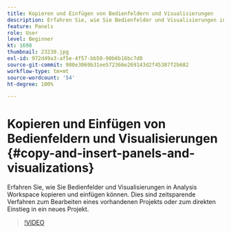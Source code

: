 ```yaml
---
title: Kopieren und Einfügen von Bedienfeldern und Visualisierungen
description: Erfahren Sie, wie Sie Bedienfelder und Visualisierungen in Analysis Workspace kopieren und einfügen
feature: Panels
role: User
level: Beginner
kt: 1698
thumbnail: 23230.jpg
exl-id: 972d49a3-af5e-4f57-bb50-90b6b16bc7d8
source-git-commit: 980e3069b31ee572366e269143d2f45387f2b682
workflow-type: tm+mt
source-wordcount: '54'
ht-degree: 100%

---
```


# Kopieren und Einfügen von Bedienfeldern und Visualisierungen {#copy-and-insert-panels-and-visualizations}

Erfahren Sie, wie Sie Bedienfelder und Visualisierungen in Analysis Workspace kopieren und einfügen können. Dies sind zeitsparende Verfahren zum Bearbeiten eines vorhandenen Projekts oder zum direkten Einstieg in ein neues Projekt.

>[!VIDEO](https://video.tv.adobe.com/v/38353/?quality=12&learn=on&captions=ger)
